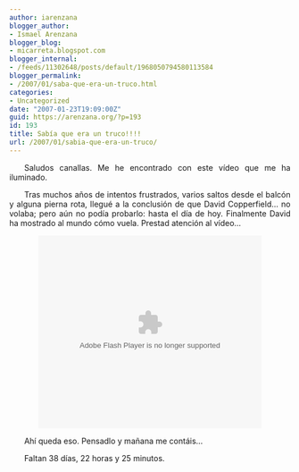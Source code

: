 ```yaml
---
author: iarenzana
blogger_author:
- Ismael Arenzana
blogger_blog:
- micarreta.blogspot.com
blogger_internal:
- /feeds/11302648/posts/default/1968050794580113584
blogger_permalink:
- /2007/01/saba-que-era-un-truco.html
categories:
- Uncategorized
date: "2007-01-23T19:09:00Z"
guid: https://arenzana.org/?p=193
id: 193
title: Sabía que era un truco!!!!
url: /2007/01/sabia-que-era-un-truco/
---
```

<p style="text-align:justify;text-indent:20pt;">
  Saludos canallas. Me he encontrado con este vídeo que me ha iluminado.
</p>

<p style="text-align:justify;text-indent:20pt;">
  Tras muchos años de intentos frustrados, varios saltos desde el balcón y alguna pierna rota, llegué a la conclusión de que David Copperfield&#8230; no volaba; pero aún no podía probarlo: hasta el día de hoy. Finalmente David ha mostrado al mundo cómo vuela. Prestad atención al vídeo&#8230;
</p>

<p style="text-align:center">
  <embed src="http://www.metacafe.com/fplayer/393564/how_does_david_copperfield_fly.swf" width="400" height="345" wmode="transparent" pluginspage="http://www.macromedia.com/go/getflashplayer" type="application/x-shockwave-flash">
  </embed>
</p>

<p style="text-align:justify;text-indent:20pt;">
  Ahí queda eso. Pensadlo y mañana me contáis&#8230;
</p>

<p style="text-align:justify;text-indent:20pt;">
  Faltan 38 días, 22 horas y 25 minutos.
</p>